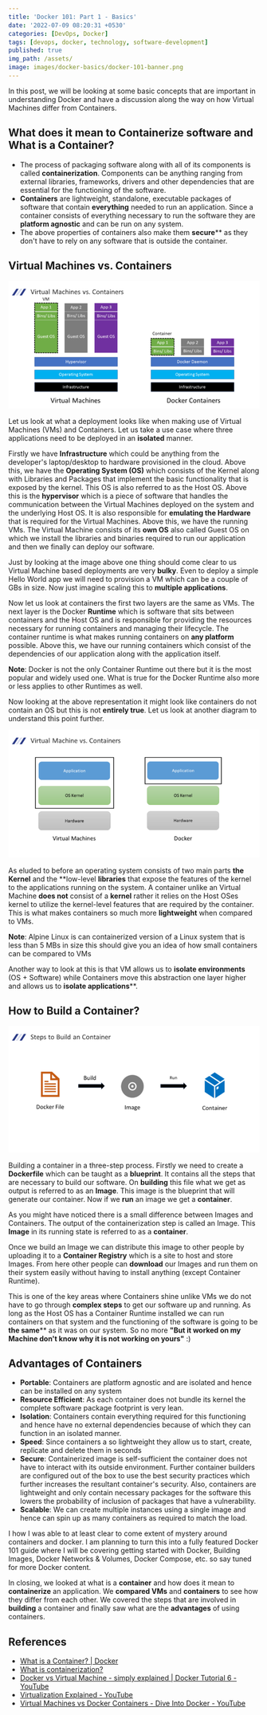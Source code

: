 ```yaml
---
title: 'Docker 101: Part 1 - Basics'
date: '2022-07-09 08:20:31 +0530'
categories: [DevOps, Docker]
tags: [devops, docker, technology, software-development]
published: true
img_path: /assets/
image: images/docker-basics/docker-101-banner.png
---
```


In this post, we will be looking at some basic concepts that are important in understanding Docker and have a discussion along the way on how Virtual Machines differ from Containers.

## What does it mean to Containerize software and What is a Container?

*   The process of packaging software along with all of its components is called **containerization**. Components can be anything ranging from external libraries, frameworks, drivers and other dependencies that are essential for the functioning of the software.
*   **Containers** are lightweight, standalone, executable packages of software that contain **everything** needed to run an application. Since a container consists of everything necessary to run the software they are **platform agnostic** and can be run on any system.
*   The above properties of containers also make them **secure**** as they don't have to rely on any software that is outside the container.

## Virtual Machines vs. Containers

![VM vs Docker Comparison](images/docker-basics/vm-vs-docker.png)

Let us look at what a deployment looks like when making use of Virtual Machines (VMs) and Containers. Let us take a use case where three applications need to be deployed in an **isolated** manner.

Firstly we have **Infrastructure** which could be anything from the developer's laptop/desktop to hardware provisioned in the cloud. Above this, we have the **Operating System (OS)** which consists of the Kernel along with Libraries and Packages that implement the basic functionality that is exposed by the kernel. This OS is also referred to as the Host OS. Above this is the **hypervisor** which is a piece of software that handles the communication between the Virtual Machines deployed on the system and the underlying Host OS. It is also responsible for **emulating the Hardware** that is required for the Virtual Machines. Above this, we have the running VMs. The Virtual Machine consists of its **own OS** also called Guest OS on which we install the libraries and binaries required to run our application and then we finally can deploy our software.

Just by looking at the image above one thing should come clear to us Virtual Machine based deployments are very **bulky**. Even to deploy a simple Hello World app we will need to provision a VM which can be a couple of GBs in size. Now just imagine scaling this to **multiple applications**.

Now let us look at containers the first two layers are the same as VMs. The next layer is the Docker **Runtime** which is software that sits between containers and the Host OS and is responsible for providing the resources necessary for running containers and managing their lifecycle. The container runtime is what makes running containers on **any platform** possible. Above this, we have our running containers which consist of the dependencies of our application along with the application itself.

**Note**: Docker is not the only Container Runtime out there but it is the most popular and widely used one. What is true for the Docker Runtime also more or less applies to other Runtimes as well.

Now looking at the above representation it might look like containers do not contain an OS but this is not **entirely true**. Let us look at another diagram to understand this point further.

![VM vs Container Comparison](images/docker-basics/vm-vs-container.png)

As eluded to before an operating system consists of two main parts **the Kernel** and the **low-level **libraries** that expose the features of the kernel to the applications running on the system. A container unlike an Virtual Machine **does not** consist of a **kernel** rather it relies on the Host OSes kernel to utilize the kernel-level features that are required by the container. This is what makes containers so much more **lightweight** when compared to VMs.

**Note**: Alpine Linux is can containerized version of a Linux system that is less than 5 MBs in size this should give you an idea of how small containers can be compared to VMs

Another way to look at this is that VM allows us to **isolate environments** (OS + Software) while Containers move this abstraction one layer higher and allows us to **isolate applications****.

## How to Build a Container?

![Container Build Steps](images/docker-basics/container-build-steps.png)

Building a container in a three-step process. Firstly we need to create a **Dockerfile** which can be taught as a **blueprint**. It contains all the steps that are necessary to build our software. On **building** this file what we get as output is referred to as an **Image**. This image is the blueprint that will generate our container. Now if we **run** an image we get a **container**.

As you might have noticed there is a small difference between Images and Containers. The output of the containerization step is called an Image. This **Image** in its running state is referred to as a **container**.

Once we build an Image we can distribute this image to other people by uploading it to a **Container Registry** which is a site to host and store Images. From here other people can **download** our Images and run them on their system easily without having to install anything (except Container Runtime).

This is one of the key areas where Containers shine unlike VMs we do not have to go through **complex steps** to get our software up and running. As long as the Host OS has a Container Runtime installed we can run containers on that system and the functioning of the software is going to be **the same**** as it was on our system. So no more **"But it worked on my Machine don't know why it is not working on yours"** :)

## Advantages of Containers

*   **Portable**: Containers are platform agnostic and are isolated and hence can be installed on any system
*   **Resource Efficient**: As each container does not bundle its kernel the complete software package footprint is very lean.
*   **Isolation**: Containers contain everything required for this functioning and hence have no external dependencies because of which they can function in an isolated manner.
*   **Speed**: Since containers a so lightweight they allow us to start, create, replicate and delete them in seconds
*   **Secure**: Containerized image is self-sufficient the container does not have to interact with its outside environment. Further container builders are configured out of the box to use the best security practices which further increases the resultant container's security. Also, containers are lightweight and only contain necessary packages for the software this lowers the probability of inclusion of packages that have a vulnerability.
*   **Scalable**: We can create multiple instances using a single image and hence can spin up as many containers as required to match the load.

I how I was able to at least clear to come extent of mystery around containers and docker. I am planning to turn this into a fully featured Docker 101 guide where I will be covering getting started with Docker, Building Images, Docker Networks & Volumes, Docker Compose, etc. so say tuned for more Docker content.

In closing, we looked at what is a **container** and how does it mean to **containerize** an application. We **compared VMs** and **containers** to see how they differ from each other. We covered the steps that are involved in **building** a container and finally saw what are the **advantages** of using containers.

## References

*   [What is a Container? \| Docker](https://www.docker.com/resources/what-container/)
*   [What is containerization?](https://www.redhat.com/en/topics/cloud-native-apps/what-is-containerization)
*   [Docker vs Virtual Machine - simply explained \| Docker Tutorial 6 - YouTube](https://www.youtube.com/watch?v=5GanJdbHlAA)
*   [Virtualization Explained - YouTube](https://www.youtube.com/watch?v=FZR0rG3HKIk)
*   [Virtual Machines vs Docker Containers - Dive Into Docker - YouTube](https://www.youtube.com/watch?v=TvnZTi_gaNc)
